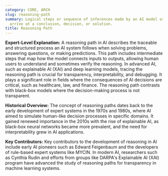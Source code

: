 ```yaml
---
category: CORE, ARCH
slug: reasoning-path
summary: Logical steps or sequence of inferences made by an AI model or system to
  arrive at a conclusion, decision, or solution.
title: Reasoning Path
---
```


**Expert-Level Explanation:** A reasoning path in AI describes the traceable and structured process an AI system follows when solving problems, answering questions, or making predictions. This path includes intermediate steps that map how the model connects inputs to outputs, allowing human users to understand and sometimes verify the reasoning. In advanced AI, such as explainable AI (XAI) and deep learning models, tracing the reasoning path is crucial for transparency, interpretability, and debugging. It plays a significant role in fields where the consequences of AI decisions are critical, such as healthcare, law, and finance. The reasoning path contrasts with black-box models where the decision-making process is not transparent.

**Historical Overview:** The concept of reasoning paths dates back to the early development of expert systems in the 1970s and 1980s, where AI aimed to simulate human-like decision processes in specific domains. It gained renewed importance in the 2010s with the rise of explainable AI, as black-box neural networks became more prevalent, and the need for interpretability grew in AI applications.

**Key Contributors:** Key contributors to the development of reasoning in AI include early AI pioneers such as Edward Feigenbaum and the developers of rule-based expert systems like MYCIN. In modern AI, researchers such as Cynthia Rudin and efforts from groups like DARPA's Explainable AI (XAI) program have advanced the study of reasoning paths for transparency in machine learning systems.